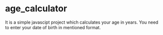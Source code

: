 # age_calculator
It is a simple javascipt project which calculates your age in years. You need to enter your date of birth in mentioned format.
